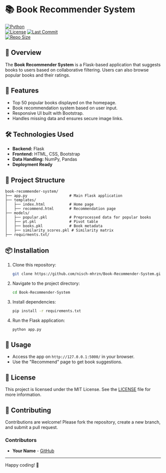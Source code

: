 # 📚 Book Recommender System

[![Python](https://img.shields.io/badge/Python-3.9-blue.svg)](https://www.python.org/downloads/)  
[![License](https://img.shields.io/badge/License-MIT-green.svg)](LICENSE)
[![Last Commit](https://img.shields.io/github/last-commit/nisch-mhrzn/book-recommender-system)](https://github.com/your-username/book-recommender-system/commits/main)  
[![Repo Size](https://img.shields.io/github/repo-size/nisch-mhrzn/book-recommender-system)](https://github.com/your-username/book-recommender-system)  

## 📖 Overview
The **Book Recommender System** is a Flask-based application that suggests books to users based on collaborative filtering. Users can also browse popular books and their ratings.

## 🚀 Features
- Top 50 popular books displayed on the homepage.
- Book recommendation system based on user input.
- Responsive UI built with Bootstrap.
- Handles missing data and ensures secure image links.

## 🛠️ Technologies Used
- **Backend:** Flask
- **Frontend:** HTML, CSS, Bootstrap
- **Data Handling:** NumPy, Pandas
- **Deployment Ready**

## 📂 Project Structure
```
book-recommender-system/
├── app.py                   # Main Flask application
├── templates/
│   ├── index.html           # Home page
│   ├── recommend.html       # Recommendation page
├── models/
│   ├── popular.pkl          # Preprocessed data for popular books
│   ├── pt.pkl               # Pivot table
│   ├── books.pkl            # Book metadata
│   ├── similarity_scores.pkl # Similarity matrix
├── requirments.txt/

```

## 📦 Installation
1. Clone this repository:
   ```bash
   git clone https://github.com/nisch-mhrzn/Book-Recommender-System.git
   ```
2. Navigate to the project directory:
   ```bash
   cd Book-Recommender-System
   ```
3. Install dependencies:
   ```bash
   pip install -r requirements.txt
   ```
4. Run the Flask application:
   ```bash
   python app.py
   ```

## 🌟 Usage
- Access the app on `http://127.0.0.1:5000/` in your browser.
- Use the "Recommend" page to get book suggestions.

## 📜 License
This project is licensed under the MIT License. See the [LICENSE](LICENSE) file for more information.

## 👥 Contributing
Contributions are welcome! Please fork the repository, create a new branch, and submit a pull request.  

### Contributors
- **Your Name** - [GitHub](https://github.com/nisch-mhrzn)

---

Happy coding! 🎉
